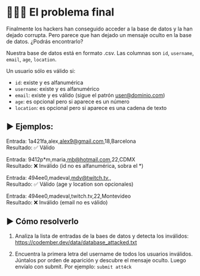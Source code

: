 # 👩🏻‍💻 El problema final

Finalmente los hackers han conseguido acceder a la base de datos y la han dejado corrupta. Pero parece que han dejado un mensaje oculto en la base de datos. ¿Podrás encontrarlo?

Nuestra base de datos está en formato .csv. Las columnas son `id`, `username`, `email`, `age`, `location`.

Un usuario sólo es válido si:

- `id`: existe y es alfanumérica
- `username`: existe y es alfanumérico
- `email`: existe y es válido (sigue el patrón user@dominio.com)
- `age`: es opcional pero si aparece es un número
- `location`: es opcional pero si aparece es una cadena de texto

## ▶ Ejemplos:

Entrada: 1a421fa,alex,alex9@gmail.com,18,Barcelona  
Resultado: ✅ Válido

Entrada: 9412p*m,maria,mb@hotmail.com,22,CDMX  
Resultado: ❌ Inválido (id no es alfanumérica, sobra el *)

Entrada: 494ee0,madeval,mdv@twitch.tv,,  
Resultado: ✅ Válido (age y location son opcionales)

Entrada: 494ee0,madeval,twitch.tv,22,Montevideo  
Resultado: ❌ Inválido (email no es válido)

## ▶ Cómo resolverlo

1. Analiza la lista de entradas de la baes de datos y detecta los inválidos: https://codember.dev/data/database_attacked.txt

2. Encuentra la primera letra del username de todos los usuarios inválidos. Júntalos por orden de aparición y descubre el mensaje oculto. Luego envíalo con submit. Por ejemplo:
   `submit att4ck`
